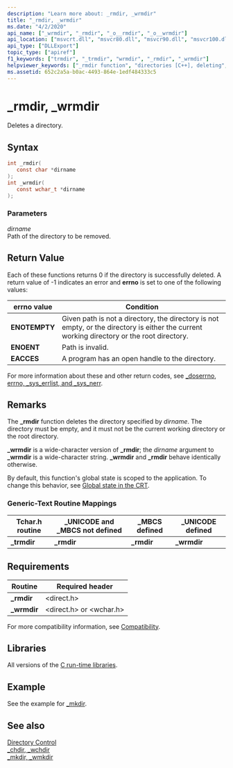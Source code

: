 ```yaml
---
description: "Learn more about: _rmdir, _wrmdir"
title: "_rmdir, _wrmdir"
ms.date: "4/2/2020"
api_name: ["_wrmdir", "_rmdir", "_o__rmdir", "_o__wrmdir"]
api_location: ["msvcrt.dll", "msvcr80.dll", "msvcr90.dll", "msvcr100.dll", "msvcr100_clr0400.dll", "msvcr110.dll", "msvcr110_clr0400.dll", "msvcr120.dll", "msvcr120_clr0400.dll", "ucrtbase.dll", "api-ms-win-crt-filesystem-l1-1-0.dll", "api-ms-win-crt-private-l1-1-0.dll"]
api_type: ["DLLExport"]
topic_type: ["apiref"]
f1_keywords: ["trmdir", "_trmdir", "wrmdir", "_rmdir", "_wrmdir"]
helpviewer_keywords: ["_rmdir function", "directories [C++], deleting", "rmdir function", "directories [C++], removing", "trmdir function", "_trmdir function", "_wrmdir function", "wrmdir function"]
ms.assetid: 652c2a5a-b0ac-4493-864e-1edf484333c5
---
```

# _rmdir, _wrmdir

Deletes a directory.

## Syntax

```C
int _rmdir(
   const char *dirname
);
int _wrmdir(
   const wchar_t *dirname
);
```

### Parameters

*dirname*<br/>
Path of the directory to be removed.

## Return Value

Each of these functions returns 0 if the directory is successfully deleted. A return value of -1 indicates an error and **errno** is set to one of the following values:

|errno value|Condition|
|-|-|
| **ENOTEMPTY** | Given path is not a directory, the directory is not empty, or the directory is either the current working directory or the root directory. |
| **ENOENT** | Path is invalid. |
| **EACCES** | A program has an open handle to the directory. |

For more information about these and other return codes, see [_doserrno, errno, _sys_errlist, and _sys_nerr](../../c-runtime-library/errno-doserrno-sys-errlist-and-sys-nerr.md).

## Remarks

The **_rmdir** function deletes the directory specified by *dirname*. The directory must be empty, and it must not be the current working directory or the root directory.

**_wrmdir** is a wide-character version of **_rmdir**; the *dirname* argument to **_wrmdir** is a wide-character string. **_wrmdir** and **_rmdir** behave identically otherwise.

By default, this function's global state is scoped to the application. To change this behavior, see [Global state in the CRT](../global-state.md).

### Generic-Text Routine Mappings

|Tchar.h routine|_UNICODE and _MBCS not defined|_MBCS defined|_UNICODE defined|
|---------------------|--------------------------------------|--------------------|-----------------------|
|**_trmdir**|**_rmdir**|**_rmdir**|**_wrmdir**|

## Requirements

|Routine|Required header|
|-------------|---------------------|
|**_rmdir**|\<direct.h>|
|**_wrmdir**|\<direct.h> or \<wchar.h>|

For more compatibility information, see [Compatibility](../../c-runtime-library/compatibility.md).

## Libraries

All versions of the [C run-time libraries](../../c-runtime-library/crt-library-features.md).

## Example

See the example for [_mkdir](mkdir-wmkdir.md).

## See also

[Directory Control](../../c-runtime-library/directory-control.md)<br/>
[_chdir, _wchdir](chdir-wchdir.md)<br/>
[_mkdir, _wmkdir](mkdir-wmkdir.md)<br/>
